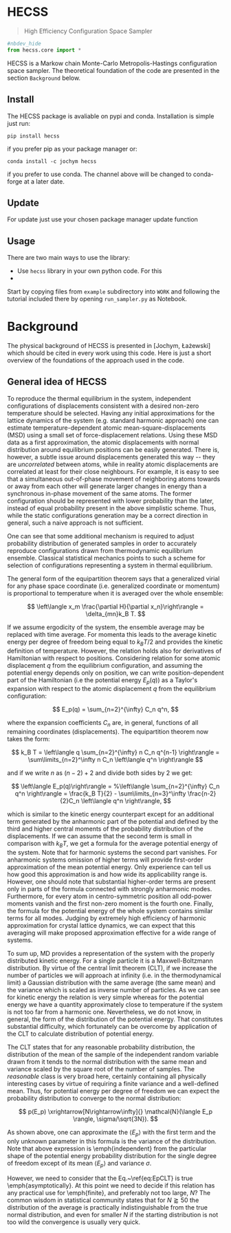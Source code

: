 # HECSS
> High Efficiency Configuration Space Sampler


```python
#nbdev_hide
from hecss.core import *
```

HECSS is a Markow chain Monte-Carlo Metropolis-Hastings configuration space sampler. The theoretical foundation of the code are presented in the section `Background` below.

## Install

The HECSS package is avaliable on pypi and conda. Installation is simple just run:
```
pip install hecss
```
if you prefer pip as your package manager or:
```
conda install -c jochym hecss
```
if you prefer to use conda. The channel above will be changed to conda-forge at a later date.

## Update

For update just use your chosen package manager update function

## Usage

There are two main ways to use the library:
 * Use `hecss` library in your own python code. For this 
 *

Start by copying files from `example` subdirectory into `WORK` and following
the tutorial included there by opening `run_sampler.py` as Notebook.

# Background

The physical background of  HECSS is presented in [Jochym, Łażewski] which should be cited in every work using this code. Here is just a short overview of the foundations of the approach used in the code.



## General idea of HECSS

To reproduce the thermal equilibrium in the system, independent configurations of displacements consistent with a desired non-zero temperature should be selected. 
Having any initial approximations for the lattice dynamics of the system (e.g. standard harmonic approach) one can estimate temperature-dependent atomic mean-square-displacements (MSD) using a small set of force-displacement relations. Using these MSD data as a first approximation, the atomic displacements with normal distribution around equilibrium positions can be easily generated. 
There is, however, a subtle issue around displacements generated this way -- they are *uncorrelated* between atoms, while in reality atomic displacements are correlated at least for their close neighbours. For example, it is easy to see that a simultaneous out-of-phase movement of neighboring atoms towards or away from each other will generate larger changes in energy than a synchronous in-phase movement of the same atoms. The former configuration should be represented with lower probability than the later, instead of equal probability present in the above simplistic scheme. Thus, while the static configurations generation may be a correct direction in general, such a naive approach is not sufficient. 

One can see that some additional mechanism is required to adjust probability distribution of generated samples in order to accurately reproduce configurations drawn from thermodynamic equilibrium ensemble. Classical statistical mechanics points to such a scheme for selection of configurations representing a system in thermal equilibrium.

The general form of the equipartition theorem says that a generalized virial for any phase space coordinate (i.e. generalized coordinate or momentum) is proportional to temperature when it is averaged over the whole ensemble: 

$$
\left\langle x_m \frac{\partial H}{\partial x_n}\right\rangle = \delta_{mn}k_B T.
$$

If we assume ergodicity of the system, the ensemble average may be replaced with time average.
For momenta this leads to the average kinetic energy per degree of freedom being equal to $k_B T/2$ and provides the kinetic definition of temperature. However, the relation holds also for derivatives of Hamiltonian with respect to positions. Considering relation for some atomic displacement $q$ from the equilibrium configuration, and assuming the potential energy depends only on position, we can write position-dependent part of the Hamiltonian (i.e the potential energy $E_p(q)$) as a Taylor's expansion with respect to the atomic displacement $q$ from the equilibrium configuration:

$$
E_p(q) = \sum_{n=2}^{\infty} C_n q^n,
$$

where the expansion coefficients $C_n$ are, in general, functions of all remaining coordinates (displacements). 
The equipartition theorem now takes the form:

$$
k_B T = \left\langle q \sum_{n=2}^{\infty} n C_n q^{n-1} \right\rangle = \sum\limits_{n=2}^\infty n C_n \left\langle q^n \right\rangle
$$

and if we write $n$ as $(n-2)+2$ and divide both sides by $2$ we get:

$$
\left\langle E_p(q)\right\rangle = 
%\left\langle \sum_{n=2}^{\infty} C_n q^n \right\rangle = 
\frac{k_B T}{2} - 
    \sum\limits_{n=3}^\infty \frac{n-2}{2}C_n \left\langle q^n \right\rangle,
$$

which is similar to the kinetic energy counterpart except for an additional term generated by the anharmonic part of the potential and defined by the third and higher central moments of the probability distribution of the displacements. If we can assume that the second term is small in comparison with $k_B T$, we get a formula for the average potential energy of the system. Note that for harmonic systems the second part vanishes. For anharmonic systems omission of higher terms will provide first-order approximation of the mean potential energy. Only experience can tell us how good this approximation is and how wide its applicability range is. However, one should note that substantial higher-order terms are present only in parts of the formula connected with strongly anharmonic modes. Furthermore, for every atom in centro-symmetric position all odd-power moments vanish and the first non-zero moment is the fourth one. Finally, the formula for the potential energy of the whole system contains similar terms for all modes. Judging by extremely high efficiency of harmonic approximation for crystal lattice dynamics, we can expect that this averaging will make proposed approximation effective for a wide range of systems. 


To sum up, MD provides a representation of the system with the properly distributed kinetic energy. For a single particle it is a Maxwell-Boltzmann distribution. By virtue of the central limit theorem (CLT), if we increase the number of particles we will approach at infinity (i.e. in the thermodynamical limit) a Gaussian distribution with the same average (the same mean) and the variance which is scaled as inverse number of particles. As we can see for kinetic energy the relation is very simple whereas
for the potential energy we have a quantity approximately close to temperature if the system is not too far from a harmonic one. Nevertheless, we do not know, in general, the form of the distribution of the potential energy. That constitutes substantial difficulty, which fortunately can be overcome by application of the CLT to calculate distribution of potential energy.

The CLT states that for any reasonable probability distribution, the distribution of the mean of the sample of the independent random variable drawn from it tends to the normal distribution with the same mean and variance scaled by the square root of the number of samples. The *reasonable* class is very broad here, certainly containing all physically interesting cases by virtue of requiring a finite variance and a well-defined mean. Thus, for potential energy per degree of freedom we can expect the probability distribution to converge to the normal distribution:

$$
p(E_p) \xrightarrow[N\rightarrow\infty]{} \mathcal{N}(\langle E_p \rangle, \sigma/\sqrt{3N}).
$$

As shown above, one can approximate the $\langle E_p \rangle$ with the first term and the only unknown parameter in this formula is the variance of the distribution. Note that above expression is \emph{independent} from the particular shape of the potential energy probability distribution for the single degree of freedom except of its mean $\langle E_p \rangle$ and variance $\sigma$.

However, we need to consider that the Eq.~\ref{eq:EpCLT} is true \emph{asymptotically}. At this point we need to decide if this relation has any practical use for \emph{finite}, and preferably not too large, $N$? The common wisdom in statistical community states that for $N \gtrapprox 50$ the distribution of the average is practically indistinguishable from the true normal distribution, and even for smaller $N$ if the starting distribution is not too wild the convergence is usually very quick. 
